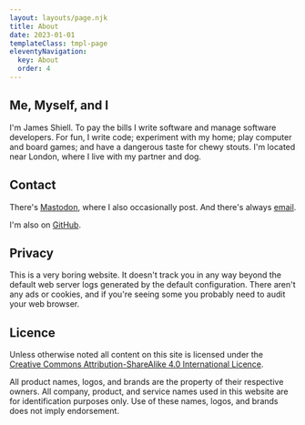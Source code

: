 ```yaml
---
layout: layouts/page.njk
title: About
date: 2023-01-01
templateClass: tmpl-page
eleventyNavigation:
  key: About
  order: 4
---
```


## Me, Myself, and I

I'm James Shiell. To pay the bills I write software and manage software developers. For fun, I write code; experiment with my home; play computer and board games; and have a dangerous taste for chewy stouts. I'm located near London, where I live with my partner and dog.

## Contact

There's [Mastodon](https://mastodon.social/@jsh), where I also occasionally post. And there's always [email](mailto:www+infernus@infernus.org).

I'm also on [GitHub](https://github.com/jshiell).

## Privacy

This is a very boring website. It doesn't track you in any way beyond the default web server logs generated by the default configuration. There aren't any ads or cookies, and if you're seeing some you probably need to audit your web browser.

## Licence

Unless otherwise noted all content on this site is licensed under the [Creative Commons Attribution-ShareAlike 4.0 International Licence](https://creativecommons.org/licenses/by-sa/4.0/).

All product names, logos, and brands are the property of their respective owners. All company, product, and service names used in this website are for identification purposes only. Use of these names, logos, and brands does not imply endorsement.
